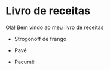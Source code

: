 # Livro de receitas

Olá! Bem vindo ao meu livro de receitas

- Strogonoff de frango

- Pavê

- Pacumê
